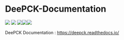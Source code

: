 # DeePCK-Documentation

![](https://img.shields.io/badge/build-passing-brightgreen.svg) ![](https://img.shields.io/github/release/Seauagain/DeePCK-Documentation.svg) ![](https://readthedocs.org/projects/deepck/badge/?version=latest)![](img.shields.io/github/last-commit/Seauagain/DeePCK-Documentation?color=orange)![](https://img.shields.io/badge/Made%20with-Sphinx-1f425f.svg) 

DeePCK Documentation : https://deepck.readthedocs.io/
